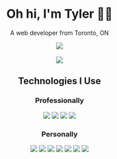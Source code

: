 <h1 align='center'>
  Oh hi, I'm Tyler 🕺🏻
</h1>

<p align='center'>
  A web developer from Toronto, ON
</p>

<div align='center'>  
  <a href="https://www.linkedin.com/in/tylerrwmiller/">
    <img src="https://img.shields.io/badge/linkedin-%230077B5.svg?&style=for-the-badge&logo=linkedin&logoColor=white" />
  </a>
  <br />
  <br />
</div>

<div align='center'>  
  <img src="https://github-readme-stats.vercel.app/api?username=t-miller&show_icons=true&count_private=true&theme=dark">
</div>

<h2 align='center'>Technologies I Use</h2>
<h3 align='center'>Professionally</h3>
<div align='center'>
  <img src="https://img.shields.io/badge/Appian-2322F0?style=for-the-badge&logo=Appian&logoColor=white" />
  <img src="https://img.shields.io/badge/Bitbucket-0747a6?style=for-the-badge&logo=bitbucket&logoColor=white" />
  <img src="https://img.shields.io/badge/JavaScript-323330?style=for-the-badge&logo=javascript&logoColor=F7DF1E" />
  <img src="https://img.shields.io/badge/MariaDB-003545?style=for-the-badge&logo=mariadb&logoColor=white" />
</div>
<h3 align='center'>Personally</h3>
<div align='center'>
  <img src="https://img.shields.io/badge/GitHub-100000?style=for-the-badge&logo=github&logoColor=white" />
  <img src="https://img.shields.io/badge/Netlify-00C7B7?style=for-the-badge&logo=netlify&logoColor=white" />
  <img src="https://img.shields.io/badge/Node%20js-339933?style=for-the-badge&logo=nodedotjs&logoColor=white" />
  <img src="https://img.shields.io/badge/Python-FFD43B?style=for-the-badge&logo=python&logoColor=blue" />
  <img src="https://img.shields.io/badge/SvelteKit-FF3E00?style=for-the-badge&logo=Svelte&logoColor=white" />
  <img src="https://img.shields.io/badge/Tailwind_CSS-38B2AC?style=for-the-badge&logo=tailwind-css&logoColor=white" />
  <img src="https://img.shields.io/badge/TypeScript-007ACC?style=for-the-badge&logo=typescript&logoColor=white" />
</div>
